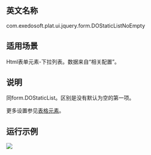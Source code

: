 ## 英文名称 ##

com.exedosoft.plat.ui.jquery.form.DOStaticListNoEmpty

## 适用场景 ##

Html表单元素-下拉列表。数据来自“相关配置”。

## 说明 ##

同form.DOStaticList。区别是没有默认为空的第一项。

更多设置参见[表格元素](ConfigGridItem.md)。

## 运行示例 ##


<img src='http://eeplat.googlecode.com/files/c_selectnoempty.png' />